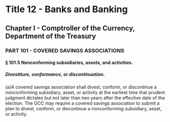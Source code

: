 
# Title 12 - Banks and Banking
## Chapter I - Comptroller of the Currency, Department of the Treasury
### PART 101 - COVERED SAVINGS ASSOCIATIONS
#### § 101.5 Nonconforming subsidiaries, assets, and activities.
##### Divestiture, conformance, or discontinuation.

(a)A covered savings association shall divest, conform, or discontinue a nonconforming subsidiary, asset, or activity at the earliest time that prudent judgment dictates but not later than two years after the effective date of the election. The OCC may require a covered savings association to submit a plan to divest, conform, or discontinue a nonconforming subsidiary, asset, or activity.

